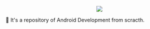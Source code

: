 <div align="center"><img src="https://user-images.githubusercontent.com/61624336/215299391-90890c9f-71a1-4a3b-9cdd-b1cee19b9d50.png"></div>

📱 It's a repository of Android Development from scracth.
